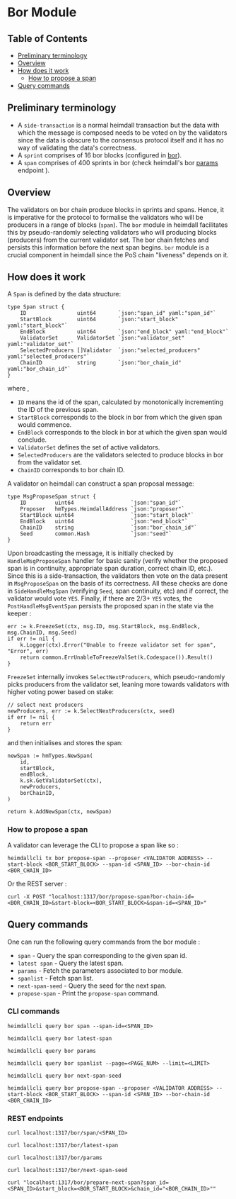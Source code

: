 # Bor Module

## Table of Contents

* [Preliminary terminology](#preliminary-terminology)
* [Overview](#overview)
* [How does it work](#how-does-it-work)
	* [How to propose a span](#how-to-propose-a-span)
* [Query commands](#query-commands)


## Preliminary terminology

* A `side-transaction` is a normal heimdall transaction but the data with which the message is composed needs to be voted on by the validators since the data is obscure to the consensus protocol itself and it has no way of validating the data's correctness.
* A `sprint` comprises of 16 bor blocks (configured in [bor](https://github.com/maticnetwork/launch/blob/fe86ba6cd16e5c36067a5ae49c0bad62ce8b1c3f/mainnet-v1/sentry/validator/bor/genesis.json#L26C18-L28)).
* A `span` comprises of 400 sprints in bor (check heimdall's bor [params](https://heimdall-api.polygon.technology/bor/params) endpoint ).

## Overview

The validators on bor chain produce blocks in sprints and spans. Hence, it is imperative for the protocol to formalise the validators who will be producers in a range of blocks (`span`). The `bor` module in heimdall facilitates this by pseudo-randomly selecting validators who will producing blocks (producers) from the current validator set. The bor chain fetches and persists this information before the next span begins. `bor` module is a crucial component in heimdall since the PoS chain "liveness" depends on it.

## How does it work

A `Span` is defined by the data structure:

```
type Span struct {
	ID                uint64       `json:"span_id" yaml:"span_id"`
	StartBlock        uint64       `json:"start_block" yaml:"start_block"`
	EndBlock          uint64       `json:"end_block" yaml:"end_block"`
	ValidatorSet      ValidatorSet `json:"validator_set" yaml:"validator_set"`
	SelectedProducers []Validator  `json:"selected_producers" yaml:"selected_producers"`
	ChainID           string       `json:"bor_chain_id" yaml:"bor_chain_id"`
}
```
where ,

* `ID` means the id of the span, calculated by monotonically incrementing the ID of the previous span.
* `StartBlock` corresponds to the block in bor from which the given span would commence.
* `EndBlock` corresponds to the block in bor at which the given span would conclude.
* `ValidatorSet` defines the set of active validators.
* `SelectedProducers` are the validators selected to produce blocks in bor from the validator set.
* `ChainID` corresponds to bor chain ID.

A validator on heimdall can construct a span proposal message:

```
type MsgProposeSpan struct {
    ID         uint64                  `json:"span_id"`
    Proposer   hmTypes.HeimdallAddress `json:"proposer"`
    StartBlock uint64                  `json:"start_block"`
    EndBlock   uint64                  `json:"end_block"`
    ChainID    string                  `json:"bor_chain_id"`
    Seed       common.Hash             `json:"seed"`
}
```

Upon broadcasting the message, it is initially checked by `HandleMsgProposeSpan` handler for basic sanity (verify whether the proposed span is in continuity, appropriate span duration, correct chain ID, etc.). Since this is a side-transaction, the validators then vote on the data present in `MsgProposeSpan` on the basis of its correctness. All these checks are done in `SideHandleMsgSpan` (verifying `Seed`, span continuity, etc) and if correct, the validator would vote `YES`.
Finally, if there are 2/3+ `YES` votes, the `PostHandleMsgEventSpan` persists the proposed span in the state via the keeper :  

```
err := k.FreezeSet(ctx, msg.ID, msg.StartBlock, msg.EndBlock, msg.ChainID, msg.Seed)
if err != nil {
	k.Logger(ctx).Error("Unable to freeze validator set for span", "Error", err)
	return common.ErrUnableToFreezeValSet(k.Codespace()).Result()
}
```

`FreezeSet` internally invokes `SelectNextProducers`, which pseudo-randomly picks producers from the validator set, leaning more towards validators with higher voting power based on stake:

```
// select next producers
newProducers, err := k.SelectNextProducers(ctx, seed)
if err != nil {
	return err
}
```

and then initialises and stores the span:

```
newSpan := hmTypes.NewSpan(
	id,
	startBlock,
	endBlock,
	k.sk.GetValidatorSet(ctx),
	newProducers,
	borChainID,
)

return k.AddNewSpan(ctx, newSpan)
```

### How to propose a span

A validator can leverage the CLI to propose a span like so :

```
heimdallcli tx bor propose-span --proposer <VALIDATOR ADDRESS> --start-block <BOR_START_BLOCK> --span-id <SPAN_ID> --bor-chain-id <BOR_CHAIN_ID>
```

Or the REST server : 

```
curl -X POST "localhost:1317/bor/propose-span?bor-chain-id=<BOR_CHAIN_ID>&start-block=<BOR_START_BLOCK>&span-id=<SPAN_ID>"
```

## Query commands

One can run the following query commands from the bor module :

* `span` - Query the span corresponding to the given span id.
* `latest span` - Query the latest span.
* `params` - Fetch the parameters associated to bor module.
* `spanlist` - Fetch span list.
* `next-span-seed` - Query the seed for the next span.
* `propose-span` - Print the `propose-span` command.

### CLI commands

```
heimdallcli query bor span --span-id=<SPAN_ID>
```

```
heimdallcli query bor latest-span
```

```
heimdallcli query bor params
```

```
heimdallcli query bor spanlist --page=<PAGE_NUM> --limit=<LIMIT>
```

```
heimdallcli query bor next-span-seed
```

```
heimdallcli query bor propose-span --proposer <VALIDATOR ADDRESS> --start-block <BOR_START_BLOCK> --span-id <SPAN_ID> --bor-chain-id <BOR_CHAIN_ID>
```

### REST endpoints

```
curl localhost:1317/bor/span/<SPAN_ID>
```

```
curl localhost:1317/bor/latest-span
```

```
curl localhost:1317/bor/params
```

```
curl localhost:1317/bor/next-span-seed
```

```
curl "localhost:1317/bor/prepare-next-span?span_id=<SPAN_ID>&start_block=<BOR_START_BLOCK>&chain_id="<BOR_CHAIN_ID>""
```